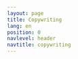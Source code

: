 ```yaml
---
layout: page
title: Copywriting
lang: en
position: 0
navlevel: header
navtitle: copywriting
---
```



